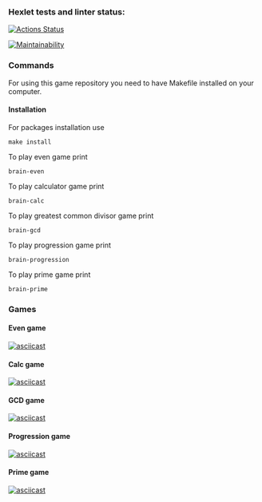 ### Hexlet tests and linter status:

[![Actions Status](https://github.com/Dar1aK/backend-project-44/actions/workflows/hexlet-check.yml/badge.svg)](https://github.com/Dar1aK/backend-project-44/actions)

[![Maintainability](https://api.codeclimate.com/v1/badges/b805f6c760a0c629f87c/maintainability)](https://codeclimate.com/github/Dar1aK/backend-project-44/maintainability)

### Commands

For using this game repository you need to have Makefile installed on your computer.

#### Installation

For packages installation use

```
make install
```

To play even game print

```
brain-even
```

To play calculator game print

```
brain-calc
```

To play greatest common divisor game print

```
brain-gcd
```

To play progression game print

```
brain-progression
```

To play prime game print

```
brain-prime
```

### Games

#### Even game

[![asciicast](https://asciinema.org/a/Rzgm64vI8EQBbyXJyKTW5XgIn.svg)](https://asciinema.org/a/Rzgm64vI8EQBbyXJyKTW5XgIn)

#### Calc game

[![asciicast](https://asciinema.org/a/mMaf2JzhuD2WoHG5tPFhnutFC.svg)](https://asciinema.org/a/mMaf2JzhuD2WoHG5tPFhnutFC)

#### GCD game

[![asciicast](https://asciinema.org/a/fZ48vdmb5CdlPyYaM8G13ghWB.svg)](https://asciinema.org/a/fZ48vdmb5CdlPyYaM8G13ghWB)

#### Progression game

[![asciicast](https://asciinema.org/a/BbBvXHPrZQwLD26dGzfgH1Hpm.svg)](https://asciinema.org/a/BbBvXHPrZQwLD26dGzfgH1Hpm)

#### Prime game

[![asciicast](https://asciinema.org/a/Y7qiRSb19nZTmaJgIWcIzf48E.svg)](https://asciinema.org/a/Y7qiRSb19nZTmaJgIWcIzf48E)
